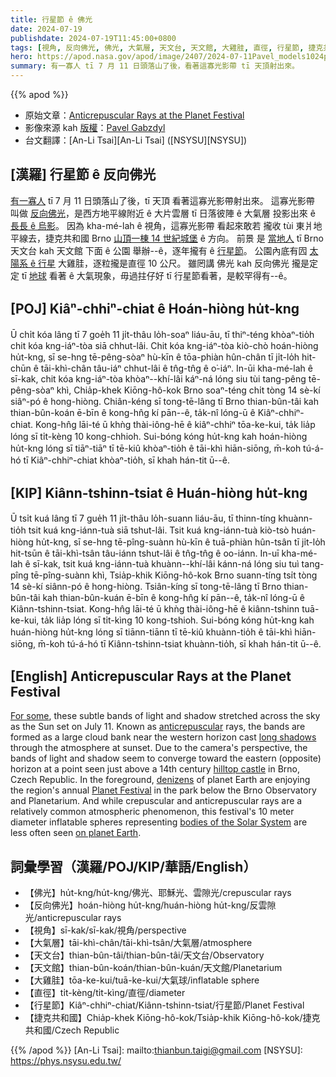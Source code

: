 ```yaml
---
title: 行星節 ê 佛光
date: 2024-07-19
publishdate: 2024-07-19T11:45:00+0800
tags: [視角, 反向佛光, 佛光, 大氣層, 天文台, 天文館, 大雞胿, 直徑, 行星節, 捷克共和國]
hero: https://apod.nasa.gov/apod/image/2407/2024-07-11Pavel_models1024p.jpg
summary: 有一寡人 tī 7 月 11 日頭落山了後，看著這寡光影帶 tī 天頂射出來。
---
```


{{% apod %}}

- 原始文章：[Anticrepuscular Rays at the Planet Festival](https://apod.nasa.gov/apod/ap240719.html)
- 影像來源 kah [版權][copyright]：[Pavel Gabzdyl](https://www.instagram.com/neuveritelne.brno/)
- 台文翻譯：[An-Li Tsai][An-Li Tsai] ([NSYSU][NSYSU])

## [漢羅] 行星節 ê 反向佛光
[有一寡人][For some] tī 7 月 11 日頭落山了後，tī 天頂 看著這寡光影帶射出來。
這寡光影帶 叫做 [反向佛光][anticrepuscular]，是西方地平線附近 ê 大片雲層 tī 日落彼陣 ê 大氣層 投影出來 ê [長長 ê 烏影][long shadows]。
因為 kha-mé-lah ê 視角，這寡光影帶 看起來敢若 攏收 tùi 東爿地平線去，捷克共和國 Brno [山頂一棟 14 世紀城堡][hilltop castle] ê 方向。
前景 是 [當地人][denizens] tī Brno 天文台 kah 天文館 下面 ê 公園 舉辦--ê，逐年攏有 ê [行星節][Planet Festival]。
公園內底有囥 [太陽系 ê 行星][bodies of the Solar System] 大雞胿，逐粒攏是直徑 10 公尺。
雖罔講 佛光 kah 反向佛光 攏是定定 tī [地球][on planet Earth] 看著 ê 大氣現象，毋過拄仔好 tī 行星節看著，是較罕得有--ê。

## [POJ] Kiâⁿ-chhiⁿ-chiat ê Hoán-hiòng hu̍t-kng
Ū chi̍t kóa lâng tī 7 goe̍h 11 ji̍t-thâu lo̍h-soaⁿ liáu-āu, tī thiⁿ-téng khòaⁿ-tio̍h chit kóa kng-iáⁿ-tòa siā chhut-lâi.
Chit kóa kng-iáⁿ-tòa kiò-chò hoán-hiòng hu̍t-kng, sī se-hng tē-pêng-sòaⁿ hù-kīn ê tōa-phiàn hûn-chân tī ji̍t-lo̍h hit-chūn ê tāi-khì-chân tâu-iáⁿ chhut-lâi ê tn̂g-tn̂g ê o͘-iáⁿ.
In-ūi kha-mé-lah ê sī-kak, chit kóa kng-iáⁿ-tòa khòaⁿ--khí-lâi káⁿ-ná lóng siu tùi tang-pêng tē-pêng-sòaⁿ khì, Chia̍p-khek Kiōng-hô-kok Brno soaⁿ-téng chi̍t tòng 14 sè-kí siâⁿ-pó ê hong-hiòng.
Chiân-kéng sī tong-tē-lâng tī Brno thian-bûn-tâi kah thian-bûn-koán ē-bīn ê kong-hn̂g kí pān--ê, ta̍k-nî lóng-ū ê Kiâⁿ-chhiⁿ-chiat.
Kong-hn̂g lāi-té ū khǹg thài-iông-hē ê kiâⁿ-chhiⁿ tōa-ke-kui, ta̍k lia̍p lóng sī ti̍t-kèng 10 kong-chhioh.
Sui-bóng kóng hu̍t-kng kah hoán-hiòng hu̍t-kng lóng sī tiāⁿ-tiāⁿ tī tē-kiû khòaⁿ-tio̍h ê tāi-khì hiān-siōng, m̄-koh tú-á-hó tī Kiâⁿ-chhiⁿ-chiat khòaⁿ-tio̍h, sī khah hán-tit ū--ê.

## [KIP] Kiânn-tshinn-tsiat ê Huán-hiòng hu̍t-kng
Ū tsi̍t kuá lâng tī 7 gue̍h 11 ji̍t-thâu lo̍h-suann liáu-āu, tī thinn-tíng khuànn-tio̍h tsit kuá kng-iánn-tuà siā tshut-lâi.
Tsit kuá kng-iánn-tuà kiò-tsò huán-hiòng hu̍t-kng, sī se-hng tē-pîng-suànn hù-kīn ê tuā-phiàn hûn-tsân tī ji̍t-lo̍h hit-tsūn ê tāi-khì-tsân tâu-iánn tshut-lâi ê tn̂g-tn̂g ê oo-iánn.
In-uī kha-mé-lah ê sī-kak, tsit kuá kng-iánn-tuà khuànn--khí-lâi kánn-ná lóng siu tuì tang-pîng tē-pîng-suànn khì, Tsia̍p-khik Kiōng-hô-kok Brno suann-tíng tsi̍t tòng 14 sè-kí siânn-pó ê hong-hiòng.
Tsiân-kíng sī tong-tē-lâng tī Brno thian-bûn-tâi kah thian-bûn-kuán ē-bīn ê kong-hn̂g kí pān--ê, ta̍k-nî lóng-ū ê Kiânn-tshinn-tsiat.
Kong-hn̂g lāi-té ū khǹg thài-iông-hē ê kiânn-tshinn tuā-ke-kui, ta̍k lia̍p lóng sī ti̍t-kìng 10 kong-tshioh.
Sui-bóng kóng hu̍t-kng kah huán-hiòng hu̍t-kng lóng sī tiānn-tiānn tī tē-kiû khuànn-tio̍h ê tāi-khì hiān-siōng, m̄-koh tú-á-hó tī Kiânn-tshinn-tsiat khuànn-tio̍h, sī khah hán-tit ū--ê.

## [English] Anticrepuscular Rays at the Planet Festival
[For some][For some], these subtle bands of light and shadow stretched across the sky as the Sun set on July 11.
Known as [anticrepuscular][anticrepuscular] rays, the bands are formed as a large cloud bank near the western horizon cast [long shadows][long shadows] through the atmosphere at sunset.
Due to the camera's perspective, the bands of light and shadow seem to converge toward the eastern (opposite) horizon at a point seen just above a 14th century [hilltop castle][hilltop castle] in Brno, Czech Republic.
In the foreground, [denizens][denizens] of planet Earth are enjoying the region's annual [Planet Festival][Planet Festival] in the park below the Brno Observatory and Planetarium.
And while crepuscular and anticrepuscular rays are a relatively common atmospheric phenomenon, this festival's 10 meter diameter inflatable spheres representing [bodies of the Solar System][bodies of the Solar System] are less often seen [on planet Earth][on planet Earth].

## 詞彙學習（漢羅/POJ/KIP/華語/English）
- 【佛光】hu̍t-kng/hu̍t-kng/佛光、耶穌光、雲隙光/crepuscular rays
- 【反向佛光】hoán-hiòng hu̍t-kng/huán-hiòng hu̍t-kng/反雲隙光/anticrepuscular rays
- 【視角】sī-kak/sī-kak/視角/perspective
- 【大氣層】tāi-khì-chân/tāi-khì-tsân/大氣層/atmosphere
- 【天文台】thian-bûn-tâi/thian-bûn-tâi/天文台/Observatory
- 【天文館】thian-bûn-koán/thian-bûn-kuán/天文館/Planetarium
- 【大雞胿】tōa-ke-kui/tuā-ke-kui/大氣球/inflatable sphere
- 【直徑】ti̍t-kèng/ti̍t-kìng/直徑/diameter
- 【行星節】Kiâⁿ-chhiⁿ-chiat/Kiânn-tshinn-tsiat/行星節/Planet Festival
- 【捷克共和國】Chia̍p-khek Kiōng-hô-kok/Tsia̍p-khik Kiōng-hô-kok/捷克共和國/Czech Republic

{{% /apod %}}
[An-Li Tsai]: mailto:thianbun.taigi@gmail.com
[NSYSU]: https://phys.nsysu.edu.tw/

[copyright]: https://apod.nasa.gov/apod/fap/lib/about_apod.html#srapply
[License3]: https://creativecommons.org/licenses/by/3.0/
[License2]:https://creativecommons.org/licenses/by-nc-nd/2.0/

[For some]:https://www.instagram.com/neuveritelne.brno/
[anticrepuscular]:https://apod.nasa.gov/apod/ap200318.html
[long shadows]:https://apod.nasa.gov/apod/ap220924.html
[hilltop castle]:https://apod.nasa.gov/apod/ap160916.html
[denizens]:https://en.wikipedia.org/wiki/A_Sunday_Afternoon_on_the_Island_of_La_Grande_Jatte#/media/File:A_Sunday_on_La_Grande_Jatte,_Georges_Seurat,_1884.jpg
[Planet Festival]:https://www.festivalplanetbrno.cz/
[bodies of the Solar System]:https://science.nasa.gov/solar-system/planets/
[on planet Earth]:https://apod.nasa.gov/apod/image/2407/2024-07-11Pavel_models1024p.jpg
